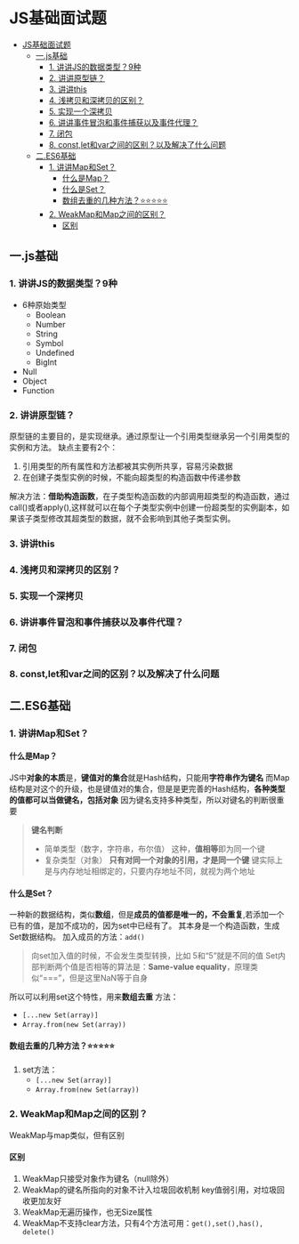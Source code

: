 # JS基础面试题
<!-- TOC -->

- [JS基础面试题](#js基础面试题)
  - [一.js基础](#一js基础)
    - [1. 讲讲JS的数据类型？9种](#1-讲讲js的数据类型9种)
    - [2. 讲讲原型链？](#2-讲讲原型链)
    - [3. 讲讲this](#3-讲讲this)
    - [4. 浅拷贝和深拷贝的区别？](#4-浅拷贝和深拷贝的区别)
    - [5. 实现一个深拷贝](#5-实现一个深拷贝)
    - [6. 讲讲事件冒泡和事件捕获以及事件代理？](#6-讲讲事件冒泡和事件捕获以及事件代理)
    - [7. 闭包](#7-闭包)
    - [8. const,let和var之间的区别？以及解决了什么问题](#8-constlet和var之间的区别以及解决了什么问题)
  - [二.ES6基础](#二es6基础)
    - [1. 讲讲Map和Set？](#1-讲讲map和set)
      - [什么是Map？](#什么是map)
      - [什么是Set？](#什么是set)
      - [数组去重的几种方法？:star::star::star::star::star:](#数组去重的几种方法️️️️️)
    - [2. WeakMap和Map之间的区别？](#2-weakmap和map之间的区别)
      - [区别](#区别)

<!-- /TOC -->

## 一.js基础
### 1. 讲讲JS的数据类型？9种
  - 6种原始类型
    - Boolean
    - Number
    - String
    - Symbol
    - Undefined
    - BigInt
  - Null
  - Object
  - Function
### 2. 讲讲原型链？
原型链的主要目的，是实现继承。通过原型让一个引用类型继承另一个引用类型的实例和方法。
缺点主要有2个：
 1. 引用类型的所有属性和方法都被其实例所共享，容易污染数据
 2. 在创建子类型实例的时候，不能向超类型的构造函数中传递参数

解决方法：**借助构造函数**，在子类型构造函数的内部调用超类型的构造函数，通过call()或者apply(),这样就可以在每个子类型实例中创建一份超类型的实例副本，如果该子类型修改其超类型的数据，就不会影响到其他子类型实例。
### 3. 讲讲this
### 4. 浅拷贝和深拷贝的区别？
### 5. 实现一个深拷贝
### 6. 讲讲事件冒泡和事件捕获以及事件代理？
### 7. 闭包
### 8. const,let和var之间的区别？以及解决了什么问题

## 二.ES6基础
### 1. 讲讲Map和Set？
#### 什么是Map？
JS中**对象的本质**是，**键值对的集合**就是Hash结构，只能用**字符串作为键名**
而Map结构是对这个的升级，也是键值对的集合，但是是更完善的Hash结构，**各种类型的值都可以当做键名，包括对象**
因为键名支持多种类型，所以对键名的判断很重要

> **键名判断**
> - 简单类型（数字，字符串，布尔值）
> 这种，**值相等**即为同一个键
> - 复杂类型（对象）
> **只有对同一个对象的引用，才是同一个键**
> 键实际上是与内存地址相绑定的，只要内存地址不同，就视为两个地址

#### 什么是Set？
一种新的数据结构，类似**数组**，但是**成员的值都是唯一的，不会重复**,若添加一个已有的值，是加不成功的，因为set中已经有了。
其本身是一个构造函数，生成Set数据结构。
加入成员的方法：`add()`

> 向set加入值的时候，不会发生类型转换，比如 5和“5”就是不同的值
> Set内部判断两个值是否相等的算法是：**Same-value equality**，原理类似“===”，但是这里NaN等于自身

所以可以利用set这个特性，用来**数组去重**
方法：
- `[...new Set(array)]` 
- `Array.from(new Set(array))`
  
#### 数组去重的几种方法？:star::star::star::star::star:
1. set方法：
   - `[...new Set(array)]` 
   - `Array.from(new Set(array))`

### 2. WeakMap和Map之间的区别？
WeakMap与map类似，但有区别
#### 区别
1. WeakMap只接受对象作为键名（null除外）
2. WeakMap的键名所指向的对象不计入垃圾回收机制
   key值弱引用，对垃圾回收更加友好
3. WeakMap无遍历操作，也无Size属性
4. WeakMap不支持clear方法，只有4个方法可用：`get(),set(),has(), delete()`